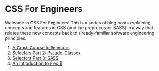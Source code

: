 # CSS For Engineers

Welcome to CSS For Engineers! This is a series of blog posts explaining concepts and features of CSS (and the preprocessor SASS) in a way that relates these new concepts back to already-familiar software engineering principles.

1. [A Crash Course in Selectors](articles/1_selectors.md)
2. [Selectors Part 2: Pseudo-Classes](articles/2_pseudo-classes.md)
3. [Selectors Part 3: SASS](articles/3_sass-selectors.md)
4. [An Introduction to Flex :muscle:](articles/4_flex.md)
